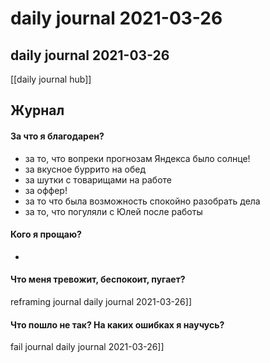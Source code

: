 # daily journal 2021-03-26

## daily journal 2021-03-26
[[daily journal hub]]


## Журнал
#### За что я благодарен?
- за то, что вопреки прогнозам Яндекса было солнце!
- за вкусное буррито на обед
- за шутки с товарищами на работе
- за оффер!
- за то что была возможность спокойно разобрать дела
- за то, что погуляли с Юлей после работы

#### Кого я прощаю?
- 

#### Что меня тревожит, беспокоит, пугает?
reframing journal daily journal 2021-03-26]]


#### Что пошло не так? На каких ошибках я научусь?
fail journal daily journal 2021-03-26]]

